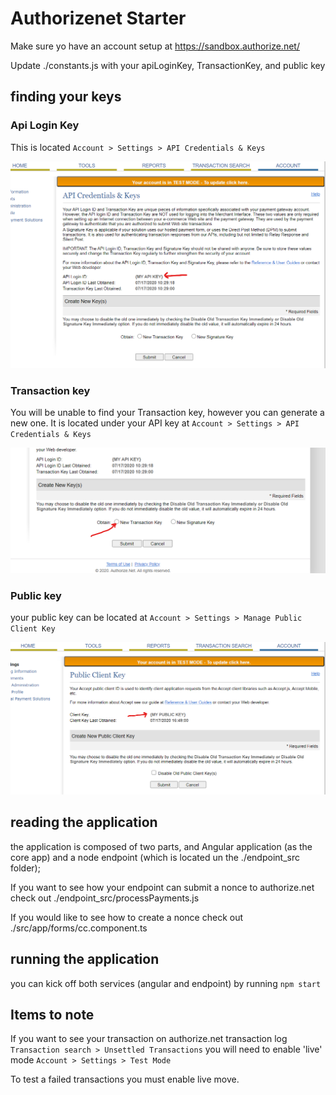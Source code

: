 # Authorizenet Starter

Make sure yo have an account setup at <https://sandbox.authorize.net/>

Update ./constants.js with your apiLoginKey, TransactionKey, and public key

## finding your keys

### Api Login Key

This is located `Account > Settings > API Credentials & Keys`

![location of API key](/readme_extras/apiKey.png)

### Transaction key

You will be unable to find your Transaction key, however you can generate a new one. It is located under your API key at `Account > Settings > API Credentials & Keys`

![location of Transaction key](/readme_extras/transactionKey.png)


### Public key

your public key can be located at `Account > Settings > Manage Public Client Key`

![location of public key](/readme_extras/publicKey.png)

## reading the application

the application is composed of two parts, and Angular application (as the core app) and a node endpoint (which is located un the ./endpoint_src folder);

If you want to see how your endpoint can submit a nonce to authorize.net check out ./endpoint_src/processPayments.js

If you would like to see how to create a nonce check out ./src/app/forms/cc.component.ts

## running the application

you can kick off both services (angular and endpoint) by running ```npm start```

## Items to note

If you want to see your transaction on authorize.net transaction log `Transaction search > Unsettled Transactions` you will need to enable 'live' mode `Account > Settings > Test Mode`

To test a failed transactions you must enable live move. 
